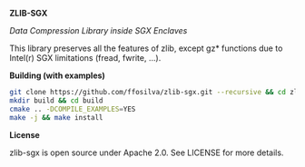 **ZLIB-SGX**

*Data Compression Library inside SGX Enclaves*

This library preserves all the features of zlib, except gz* functions due to Intel(r) SGX limitations (fread, fwrite, ...).

**Building (with examples)**

```bash
git clone https://github.com/ffosilva/zlib-sgx.git --recursive && cd zlib-sgx
mkdir build && cd build
cmake .. -DCOMPILE_EXAMPLES=YES
make -j && make install
```

**License**

zlib-sgx is open source under Apache 2.0. See LICENSE for more details.
